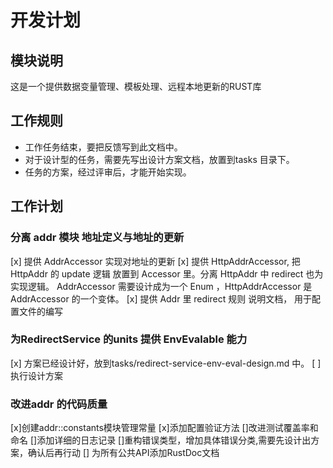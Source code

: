 # 开发计划

## 模块说明
这是一个提供数据变量管理、模板处理、远程本地更新的RUST库


## 工作规则
- 工作任务结束，要把反馈写到此文档中。
- 对于设计型的任务，需要先写出设计方案文档，放置到tasks 目录下。
- 任务的方案，经过评审后，才能开始实现。

## 工作计划

### 分离 addr 模块  地址定义与地址的更新
[x] 提供 AddrAccessor 实现对地址的更新
[x] 提供 HttpAddrAccessor, 把 HttpAddr 的 update 逻辑 放置到 Accessor 里。分离 HttpAddr 中 redirect 也为实现逻辑。
    AddrAccessor 需要设计成为一个 Enum ，HttpAddrAccessor  是 AddrAccessor 的一个变体。
[x] 提供 Addr 里  redirect 规则 说明文档， 用于配置文件的编写



### 为RedirectService 的units 提供 EnvEvalable 能力
[x] 方案已经设计好，放到tasks/redirect-service-env-eval-design.md 中。
[ ] 执行设计方案

### 改进addr 的代码质量
[x]创建addr::constants模块管理常量
[x]添加配置验证方法
[]改进测试覆盖率和命名
[]添加详细的日志记录
[]重构错误类型，增加具体错误分类,需要先设计出方案，确认后再行动
[] 为所有公共API添加RustDoc文档